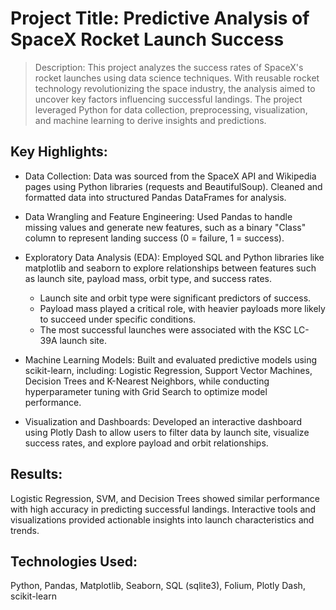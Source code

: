 # Project Title: Predictive Analysis of SpaceX Rocket Launch Success

> Description:
This project analyzes the success rates of SpaceX's rocket launches using data science techniques. With reusable rocket technology revolutionizing the space industry, the analysis aimed to uncover key factors influencing successful landings. The project leveraged Python for data collection, preprocessing, visualization, and machine learning to derive insights and predictions.

## Key Highlights:

* Data Collection:
Data was sourced from the SpaceX API and Wikipedia pages using Python libraries (requests and BeautifulSoup).
Cleaned and formatted data into structured Pandas DataFrames for analysis.

* Data Wrangling and Feature Engineering:
Used Pandas to handle missing values and generate new features, such as a binary "Class" column to represent landing success (0 = failure, 1 = success).

* Exploratory Data Analysis (EDA):
Employed SQL and Python libraries like matplotlib and seaborn to explore relationships between features such as launch site, payload mass, orbit type, and success rates.
  * Launch site and orbit type were significant predictors of success.
  * Payload mass played a critical role, with heavier payloads more likely to succeed under specific conditions.
  * The most successful launches were associated with the KSC LC-39A launch site.

* Machine Learning Models:
Built and evaluated predictive models using scikit-learn, including: Logistic Regression, Support Vector Machines, Decision Trees and K-Nearest Neighbors, while conducting hyperparameter tuning with Grid Search to optimize model performance.

* Visualization and Dashboards:
Developed an interactive dashboard using Plotly Dash to allow users to filter data by launch site, visualize success rates, and explore payload and orbit relationships.

## Results:
Logistic Regression, SVM, and Decision Trees showed similar performance with high accuracy in predicting successful landings.
Interactive tools and visualizations provided actionable insights into launch characteristics and trends.

## Technologies Used:
Python, Pandas, Matplotlib, Seaborn, SQL (sqlite3), Folium, Plotly Dash, scikit-learn
